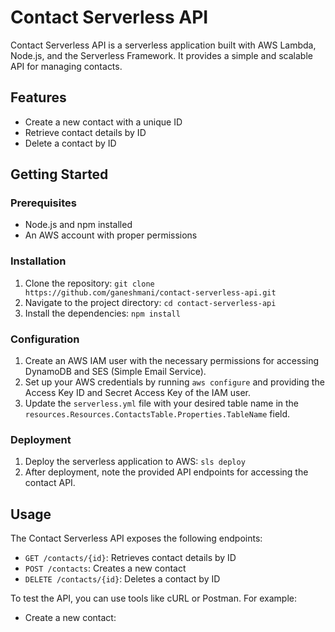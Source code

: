 # Contact Serverless API

Contact Serverless API is a serverless application built with AWS Lambda, Node.js, and the Serverless Framework. It provides a simple and scalable API for managing contacts.

## Features

- Create a new contact with a unique ID
- Retrieve contact details by ID
- Delete a contact by ID

## Getting Started

### Prerequisites

- Node.js and npm installed
- An AWS account with proper permissions

### Installation

1. Clone the repository: `git clone https://github.com/ganeshmani/contact-serverless-api.git`
2. Navigate to the project directory: `cd contact-serverless-api`
3. Install the dependencies: `npm install`

### Configuration

1. Create an AWS IAM user with the necessary permissions for accessing DynamoDB and SES (Simple Email Service).
2. Set up your AWS credentials by running `aws configure` and providing the Access Key ID and Secret Access Key of the IAM user.
3. Update the `serverless.yml` file with your desired table name in the `resources.Resources.ContactsTable.Properties.TableName` field.

### Deployment

1. Deploy the serverless application to AWS: `sls deploy`
2. After deployment, note the provided API endpoints for accessing the contact API.

## Usage

The Contact Serverless API exposes the following endpoints:

- `GET /contacts/{id}`: Retrieves contact details by ID
- `POST /contacts`: Creates a new contact
- `DELETE /contacts/{id}`: Deletes a contact by ID

To test the API, you can use tools like cURL or Postman. For example:

- Create a new contact:
